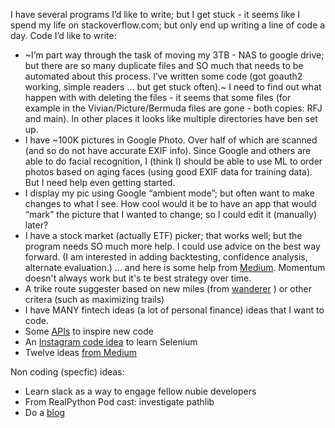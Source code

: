 I have several programs I’d like to write; but I get stuck - it seems like I spend my life on stackoverflow.com; but only end up writing a line of code a day. Code I’d like to write:
* ~I’m part way through the task of moving my 3TB - NAS to google drive; but there are so many duplicate files and SO much that needs to be automated about this process. I’ve written some code (got goauth2 working, simple readers ... but get stuck often).~
I need to find out what happen with with deleting the files - it seems that some files (for example in the Vivian/Picture/Bermuda files are gone - both copies: RFJ and main). In other places it looks like multiple directories have 
ben set up.
* I have ~100K pictures in Google Photo. Over half of which are scanned (and so do not have accurate EXIF info). Since Google and others are able to do facial recognition, I (think I) should be able to use ML to order photos based on aging faces (using good EXIF data for training data). But I need help even getting started.
* I display my pic using Google “ambient mode”; but often want to make changes to what I see. How cool would it be to have an app that would “mark” the picture that I wanted to change; so I could edit it (manually) later?
* I have a stock market (actually ETF) picker; that works well; but the program needs SO much more help. I could use advice on the best way forward. (I am interested in adding backtesting, confidence analysis, alternate evaluation.) ... and here is some help from [Medium](https://towardsdatascience.com/visualizing-the-stock-market-with-python-bokeh-d40d9d1f288e).  Momentum doesn't always work but it's te best strategy over time.
* A trike route suggester based on new miles (from [wanderer](https://wandrer.earth/dashboard) ) or other critera (such as maximizing trails)
* I have MANY fintech ideas (a lot of personal finance) ideas that I want to code.
* Some [APIs](https://medium.com/better-programming/a-curated-list-of-100-cool-and-fun-public-apis-to-inspire-your-next-project-7600ce3e9b3) to inspire new code
* An [Instagram code idea](https://realpython.com/instagram-bot-python-instapy/) to learn Selenium
* Twelve ideas [from Medium](https://medium.com/better-programming/12-ideas-for-programming-projects-too-dangerous-not-to-build-514e3212ab77)
  
  
Non coding (specfic) ideas:
* Learn slack as a way to engage fellow nubie developers
* From RealPython Pod cast: investigate pathlib
* Do a [blog](https://medium.com/better-programming/5-reasons-why-you-should-write-technical-blog-posts-as-developer-30cd349ece60)

